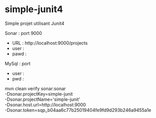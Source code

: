 # simple-junit4
Simple projet utilisant Junit4

Sonar : port 9000
- URL : http://localhost:9000/projects
- user :
- pawd :

MySql : port 
- user : 
- pwd :



mvn clean verify sonar:sonar \
-Dsonar.projectKey=simple-junit \
-Dsonar.projectName='simple-junit' \
-Dsonar.host.url=http://localhost:9000 \
-Dsonar.token=sqp_b04aa6c77b25019404fe9fd9d293b246a9455a1e
